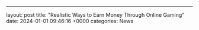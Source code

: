 ---
layout: post
title: "Realistic Ways to Earn Money Through Online Gaming"
date:   2024-01-01 09:46:16 +0000
categories: News
